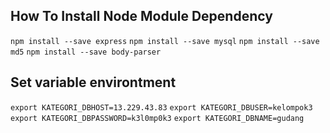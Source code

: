 ## How To Install Node Module Dependency

`npm install --save express`
`npm install --save mysql`
`npm install --save md5`
`npm install --save body-parser`

## Set variable environtment

`export KATEGORI_DBHOST=13.229.43.83`
`export KATEGORI_DBUSER=kelompok3`
`export KATEGORI_DBPASSWORD=k3l0mp0k3`
`export KATEGORI_DBNAME=gudang`
